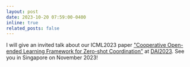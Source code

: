 ```yaml
---
layout: post
date: 2023-10-20 07:59:00-0400
inline: true
related_posts: false
---
```


I will give an invited talk about our ICML2023 paper ["Cooperative Open-ended Learning Framework for Zero-shot Coordination"](https://proceedings.mlr.press/v202/li23au.html) at [DAI2023](http://www.adai.ai/dai/2023/index.html). See you in Singapore on November 2023!
